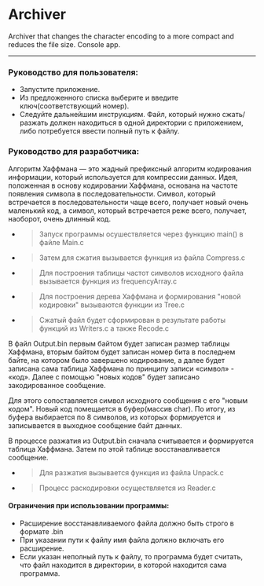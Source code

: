 # Archiver
Archiver that changes the character encoding to a more compact and reduces the file size. Console app.
____
### Руководство для пользователя:
- Запустите приложение.  
- Из предложенного списка выберите и введите ключ(соответствующий номер).  
- Следуйте дальнейшим инструкциям. Файл, который нужно сжать/разжать должен находиться в одной директории с приложением, либо потребуется ввести полный путь к файлу.  

### Руководство для разработчика:

Алгоритм Хаффмана — это жадный префиксный алгоритм кодирования информации, который используется для компрессии данных. Идея, положенная в основу кодировании Хаффмана, основана на частоте появления символа в последовательности. Символ, который встречается в последовательности чаще всего, получает новый очень маленький код, а символ, который встречается реже всего, получает, наоборот, очень длинный код.  
- > Запуск программы осушествляется через функцию main() в файле Main.c  
- > Затем для сжатия вызывается функция из файла Compress.c  
- > Для построения таблицы частот символов исходного файла вызывается функция из frequencyArray.c  
- > Для построения дерева Хаффмана и формирования "новой кодировки" вызываются функции из Tree.c  
- > Сжатый файл будет сформирован в результате работы функций из Writers.c а также Recode.c  

В файл Output.bin первым байтом будет записан размер таблицы Хаффмана, вторым байтом будет записан номер бита в последнем байте, на котором было завершено кодирование, а далее будет записана сама таблица Хаффмана по принципу записи «символ» - «код». Далее с помощью "новых кодов" будет записано закодированное сообщение.  

Для этого сопоставляется символ исходного сообщения с его "новым кодом". Новый код помещается в буфер(массив char). По итогу, из буфера выбирается по 8 символов, из которых   формируется и записывается в выходное сообщение байт данных.

В процессе разжатия из Output.bin сначала считывается и формируется таблица Хаффмана. Затем по этой таблице восстанавливается сообщение.
- > Для разжатия вызывается функция из файла Unpack.c  
- > Процесс раскодировки осуществляется из Reader.c  

#### Ограничения при использовании программы:
- Расширение восстанавливаемого файла должно быть строго в формате .bin 
- При указании пути к файлу имя файла должно включать его расширение.
- Если указан неполный путь к файлу, то программа будет считать, что файл находится в директории, в которой находится сама программа.
